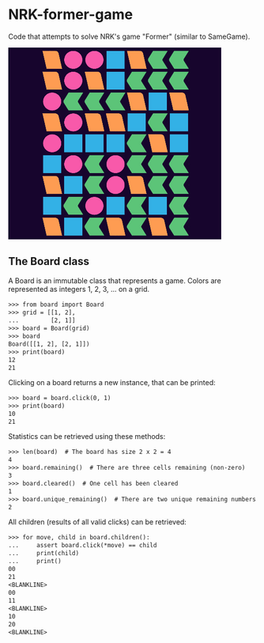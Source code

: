 # NRK-former-game

Code that attempts to solve NRK's game "Former" (similar to SameGame).

![GamePlay](./gameplay.gif)


## The Board class

A Board is an immutable class that represents a game.
Colors are represented as integers 1, 2, 3, ... on a grid.

```pycon
>>> from board import Board
>>> grid = [[1, 2],
...         [2, 1]]
>>> board = Board(grid)
>>> board
Board([[1, 2], [2, 1]])
>>> print(board)
12
21

```

Clicking on a board returns a new instance, that can be printed:

```pycon
>>> board = board.click(0, 1)
>>> print(board)
10
21

```

Statistics can be retrieved using these methods:

```pycon
>>> len(board)  # The board has size 2 x 2 = 4
4
>>> board.remaining()  # There are three cells remaining (non-zero)
3
>>> board.cleared()  # One cell has been cleared
1
>>> board.unique_remaining()  # There are two unique remaining numbers
2

```

All children (results of all valid clicks) can be retrieved:

```pycon
>>> for move, child in board.children():
...     assert board.click(*move) == child
...     print(child)
...     print()
00
21
<BLANKLINE>
00
11
<BLANKLINE>
10
20
<BLANKLINE>

```